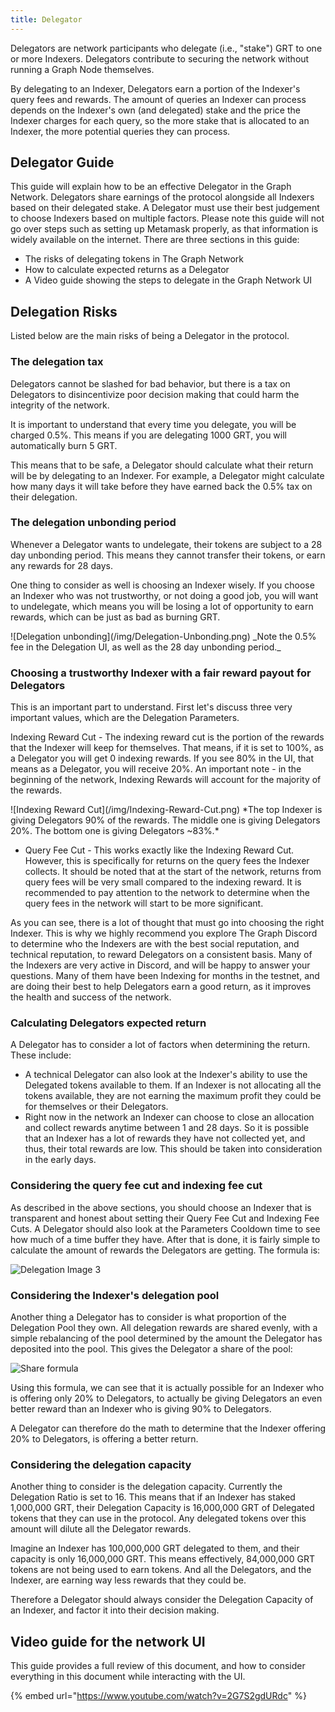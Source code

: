 ```yaml
---
title: Delegator
---
```


Delegators are network participants who delegate (i.e., "stake") GRT to one or more Indexers. Delegators contribute to securing the network without running a Graph Node themselves.

By delegating to an Indexer, Delegators earn a portion of the Indexer's query fees and rewards. The amount of queries an Indexer can process depends on the Indexer's own (and delegated) stake and the price the Indexer charges for each query, so the more stake that is allocated to an Indexer, the more potential queries they can process.

## Delegator Guide

This guide will explain how to be an effective Delegator in the Graph Network. Delegators share earnings of the protocol alongside all Indexers based on their delegated stake. A Delegator must use their best judgement to choose Indexers based on multiple factors. Please note this guide will not go over steps such as setting up Metamask properly, as that information is widely available on the internet. There are three sections in this guide:

- The risks of delegating tokens in The Graph Network
- How to calculate expected returns as a Delegator
- A Video guide showing the steps to delegate in the Graph Network UI

## Delegation Risks

Listed below are the main risks of being a Delegator in the protocol.

### The delegation tax

Delegators cannot be slashed for bad behavior, but there is a tax on Delegators to disincentivize poor decision making that could harm the integrity of the network.

It is important to understand that every time you delegate, you will be charged 0.5%. This means if you are delegating 1000 GRT, you will automatically burn 5 GRT.

This means that to be safe, a Delegator should calculate what their return will be by delegating to an Indexer. For example, a Delegator might calculate how many days it will take before they have earned back the 0.5% tax on their delegation.

### The delegation unbonding period

Whenever a Delegator wants to undelegate, their tokens are subject to a 28 day unbonding period. This means they cannot transfer their tokens, or earn any rewards for 28 days.

One thing to consider as well is choosing an Indexer wisely. If you choose an Indexer who was not trustworthy, or not doing a good job, you will want to undelegate, which means you will be losing a lot of opportunity to earn rewards, which can be just as bad as burning GRT.

<div sx={{ mx: 'auto', maxWidth: '400px' }}>
  ![Delegation unbonding](/img/Delegation-Unbonding.png) _Note the 0.5% fee in the Delegation UI, as well as the 28 day
  unbonding period._
</div>

### Choosing a trustworthy Indexer with a fair reward payout for Delegators

This is an important part to understand. First let's discuss three very important values, which are the Delegation Parameters.

Indexing Reward Cut - The indexing reward cut is the portion of the rewards that the Indexer will keep for themselves. That means, if it is set to 100%, as a Delegator you will get 0 indexing rewards. If you see 80% in the UI, that means as a Delegator, you will receive 20%. An important note - in the beginning of the network, Indexing Rewards will account for the majority of the rewards.

<div sx={{ mx: 'auto', maxWidth: '700px' }}>
  ![Indexing Reward Cut](/img/Indexing-Reward-Cut.png) *The top Indexer is giving Delegators 90% of the rewards. The
  middle one is giving Delegators 20%. The bottom one is giving Delegators ~83%.*
</div>

- Query Fee Cut - This works exactly like the Indexing Reward Cut. However, this is specifically for returns on the query fees the Indexer collects. It should be noted that at the start of the network, returns from query fees will be very small compared to the indexing reward. It is recommended to pay attention to the network to determine when the query fees in the network will start to be more significant.

As you can see, there is a lot of thought that must go into choosing the right Indexer. This is why we highly recommend you explore The Graph Discord to determine who the Indexers are with the best social reputation, and technical reputation, to reward Delegators on a consistent basis. Many of the Indexers are very active in Discord, and will be happy to answer your questions. Many of them have been Indexing for months in the testnet, and are doing their best to help Delegators earn a good return, as it improves the health and success of the network.

### Calculating Delegators expected return

A Delegator has to consider a lot of factors when determining the return. These include:

- A technical Delegator can also look at the Indexer's ability to use the Delegated tokens available to them. If an Indexer is not allocating all the tokens available, they are not earning the maximum profit they could be for themselves or their Delegators.
- Right now in the network an Indexer can choose to close an allocation and collect rewards anytime between 1 and 28 days. So it is possible that an Indexer has a lot of rewards they have not collected yet, and thus, their total rewards are low. This should be taken into consideration in the early days.

### Considering the query fee cut and indexing fee cut

As described in the above sections, you should choose an Indexer that is transparent and honest about setting their Query Fee Cut and Indexing Fee Cuts. A Delegator should also look at the Parameters Cooldown time to see how much of a time buffer they have. After that is done, it is fairly simple to calculate the amount of rewards the Delegators are getting. The formula is:

![Delegation Image 3](/img/Delegation-Reward-Formula.png)

### Considering the Indexer's delegation pool

Another thing a Delegator has to consider is what proportion of the Delegation Pool they own. All delegation rewards are shared evenly, with a simple rebalancing of the pool determined by the amount the Delegator has deposited into the pool. This gives the Delegator a share of the pool:

![Share formula](/img/Share-Forumla.png)

Using this formula, we can see that it is actually possible for an Indexer who is offering only 20% to Delegators, to actually be giving Delegators an even better reward than an Indexer who is giving 90% to Delegators.

A Delegator can therefore do the math to determine that the Indexer offering 20% to Delegators, is offering a better return.

### Considering the delegation capacity

Another thing to consider is the delegation capacity. Currently the Delegation Ratio is set to 16. This means that if an Indexer has staked 1,000,000 GRT, their Delegation Capacity is 16,000,000 GRT of Delegated tokens that they can use in the protocol. Any delegated tokens over this amount will dilute all the Delegator rewards.

Imagine an Indexer has 100,000,000 GRT delegated to them, and their capacity is only 16,000,000 GRT. This means effectively, 84,000,000 GRT tokens are not being used to earn tokens. And all the Delegators, and the Indexer, are earning way less rewards that they could be.

Therefore a Delegator should always consider the Delegation Capacity of an Indexer, and factor it into their decision making.

## Video guide for the network UI

This guide provides a full review of this document, and how to consider everything in this document while interacting with the UI.

{% embed url="https://www.youtube.com/watch?v=2G7S2gdURdc" %}
